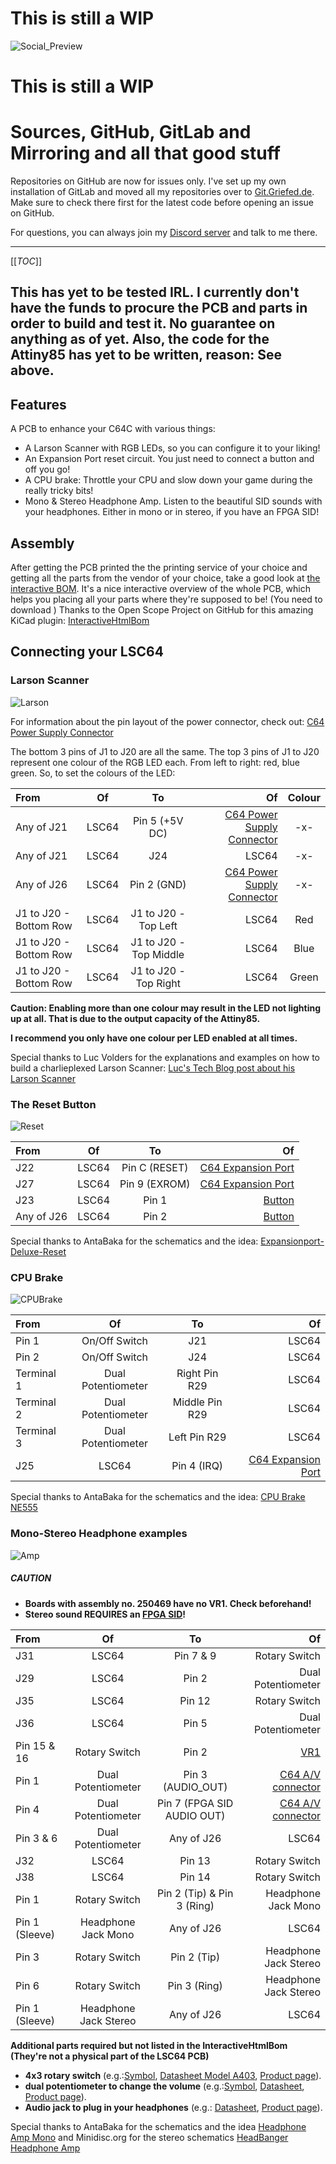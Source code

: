# **This is still a WIP**
![Social_Preview](images/social_preview_schematic.png)
# **This is still a WIP**

# Sources, GitHub, GitLab and Mirroring and all that good stuff

Repositories on GitHub are now for issues only. I've set up my own installation of GitLab and moved all my repositories over to [Git.Griefed.de](https://git.griefed.de/users/Griefed/projects). Make sure to check there first for the latest code before opening an issue on GitHub.

For questions, you can always join my [Discord server](https://discord.griefed.de) and talk to me there.

---

[[_TOC_]]

**This has yet to be tested IRL. I currently don't have the funds to procure the PCB and parts in order to build and test it. No guarantee on anything as of yet. Also, the code for the Attiny85 has yet to be written, reason: See above.**
----
## Features

A PCB to enhance your C64C with various things:
- A Larson Scanner with RGB LEDs, so you can configure it to your liking!
- An Expansion Port reset circuit. You just need to connect a button and off you go!
- A CPU brake: Throttle your CPU and slow down your game during the really tricky bits!
- Mono & Stereo Headphone Amp. Listen to the beautiful SID sounds with your headphones. Either in mono or in stereo, if you have an FPGA SID!

## Assembly

After getting the PCB printed the the printing service of your choice and getting all the parts from the vendor of your choice, take a good look at [the interactive BOM](BOMinteractive.html).
It's a nice interactive overview of the whole PCB, which helps you placing all your parts where they're supposed to be! (You need to download )
Thanks to the Open Scope Project on GitHub for this amazing KiCad plugin: [InteractiveHtmlBom](https://github.com/openscopeproject/InteractiveHtmlBom)

## Connecting your LSC64

### Larson Scanner

![Larson](images/Larson-Scanner.PNG)

For information about the pin layout of the power connector, check out: [C64 Power Supply Connector](https://www.c64-wiki.com/wiki/Power_Supply_Connector)

The bottom 3 pins of J1 to J20 are all the same. The top 3 pins of J1 to J20 represent one colour of the RGB LED each.
From left to right: red, blue green.
So, to set the colours of the LED:

| From                  | Of                   | To                        | Of                                                                                | Colour |
|:----------------------|:--------------------:|:-------------------------:|----------------------------------------------------------------------------------:|:------:|
| Any of J21            | LSC64                | Pin 5 (+5V DC)            | [C64 Power Supply Connector](https://www.c64-wiki.com/wiki/Power_Supply_Connector)| -x-    |
| Any of J21            | LSC64                | J24                       | LSC64                                                                             | -x-    |
| Any of J26            | LSC64                | Pin 2 (GND)               | [C64 Power Supply Connector](https://www.c64-wiki.com/wiki/Power_Supply_Connector)| -x-    |
| J1 to J20 - Bottom Row| LSC64                | J1 to J20 - Top Left      | LSC64                                                                             | Red    |
| J1 to J20 - Bottom Row| LSC64                | J1 to J20 - Top Middle    | LSC64                                                                             | Blue   |
| J1 to J20 - Bottom Row| LSC64                | J1 to J20 - Top Right     | LSC64                                                                             | Green  |

**Caution: Enabling more than one colour may result in the LED not lighting up at all. That is due to the output capacity of the Attiny85.**

**I recommend you only have one colour per LED enabled at all times.**

Special thanks to Luc Volders for the explanations and examples on how to build a charlieplexed Larson Scanner: [Luc's Tech Blog post about his Larson Scanner](https://lucstechblog.blogspot.com/2017/09/charlieplexing.html)

### The Reset Button

![Reset](images/Expansionport-Deluxe-Reset.PNG)

| From          | Of                   | To                        | Of                                                                                                      |
|:--------------|:--------------------:|:-------------------------:|--------------------------------------------------------------------------------------------------------:|
| J22           | LSC64                | Pin C (RESET)             | [C64 Expansion Port](https://www.c64-wiki.com/wiki/Expansion_Port)                                      |
| J27           | LSC64                | Pin 9 (EXROM)             | [C64 Expansion Port](https://www.c64-wiki.com/wiki/Expansion_Port)                                      |
| J23           | LSC64                | Pin 1                     | [Button](https://www.digikey.de/product-detail/de/e-switch/RP3502MABLK/EG1932-ND/280450?cur=EUR&lang=de)|
| Any of J26    | LSC64                | Pin 2                     | [Button](https://www.digikey.de/product-detail/de/e-switch/RP3502MABLK/EG1932-ND/280450?cur=EUR&lang=de)|

Special thanks to AntaBaka for the schematics and the idea: [Expansionport-Deluxe-Reset](http://pitsch.de/stuff/c64/index_c64.htm#A24)

### CPU Brake

![CPUBrake](images/NE555-CPU-Brake.PNG)

| From          | Of                   | To                        | Of                                                                |
|:--------------|:--------------------:|:-------------------------:|------------------------------------------------------------------:|
| Pin 1         | On/Off Switch        | J21                       | LSC64                                                             |
| Pin 2         | On/Off Switch        | J24                       | LSC64                                                             |
| Terminal 1    | Dual Potentiometer   | Right Pin R29             | LSC64                                                             |
| Terminal 2    | Dual Potentiometer   | Middle Pin R29            | LSC64                                                             |
| Terminal 3    | Dual Potentiometer   | Left Pin R29              | LSC64                                                             |
| J25           | LSC64                | Pin 4 (IRQ)               | [C64 Expansion Port](https://www.c64-wiki.com/wiki/Expansion_Port)|

Special thanks to AntaBaka for the schematics and the idea: [CPU Brake NE555](http://pitsch.de/stuff/c64/index_c64.htm#A41)

### Mono-Stereo Headphone examples

![Amp](images/Mono-Stereo-Headphone-Amp.PNG)

##### CAUTION
- **Boards with assembly no. 250469 have no VR1. Check beforehand!**
- **Stereo sound REQUIRES an [FPGA SID](https://webstore.kryoflux.com/catalog/product_info.php?cPath=27&products_id=63&language=en)!**

| From          | Of                   | To                        | Of                                                         |
|:--------------|:--------------------:|:-------------------------:|-----------------------------------------------------------:|
| J31           | LSC64                | Pin 7 & 9                 | Rotary Switch                                              |
| J29           | LSC64                | Pin 2                     | Dual Potentiometer                                         |
| J35           | LSC64                | Pin 12                    | Rotary Switch                                              |
| J36           | LSC64                | Pin 5                     | Dual Potentiometer                                         |
| Pin 15 & 16   | Rotary Switch        | Pin 2                     | [VR1](images/Amp_Power_Supply.PNG)                         |
| Pin 1         | Dual Potentiometer   | Pin 3 (AUDIO_OUT)         | [C64 A/V connector](https://www.c64-wiki.com/wiki/A/V_Jack)|
| Pin 4         | Dual Potentiometer   | Pin 7 (FPGA SID AUDIO OUT)| [C64 A/V connector](https://www.c64-wiki.com/wiki/A/V_Jack)|
| Pin 3 & 6     | Dual Potentiometer   | Any of J26                | LSC64                                                      |
| J32           | LSC64                | Pin 13                    | Rotary Switch                                              |
| J38           | LSC64                | Pin 14                    | Rotary Switch                                              |
| Pin 1         | Rotary Switch        | Pin 2 (Tip) & Pin 3 (Ring)| Headphone Jack Mono                                        |
| Pin 1 (Sleeve)| Headphone Jack Mono  | Any of J26                | LSC64                                                      |
| Pin 3         | Rotary Switch        | Pin 2 (Tip)               | Headphone Jack Stereo                                      |
| Pin 6         | Rotary Switch        | Pin 3 (Ring)              | Headphone Jack Stereo                                      |
| Pin 1 (Sleeve)| Headphone Jack Stereo| Any of J26                | LSC64                                                      |

**Additional parts required but not listed in the InteractiveHtmlBom (They're not a physical part of the LSC64 PCB)**
- **4x3 rotary switch** (e.g.:[Symbol](images/Rotary_Switch4x3.PNG), [Datasheet Model A403](https://dznh3ojzb2azq.cloudfront.net/products/Rotary/A/documents/datasheet.pdf), [Product page](https://www.digikey.de/product-detail/de/c-k/A40315RNZQ/CKC7008-ND/181440)).
- **dual potentiometer to change the volume** (e.g.:[Symbol](images/Dual_Potentiometer.PNG), [Datasheet](https://www.bourns.com/docs/Product-Datasheets/PDB18.pdf), [Product page](https://www.digikey.de/product-detail/de/bourns-inc/PDB182-K430K-104A/PDB182-K430K-104A-ND/3780721)).
- **Audio jack to plug in your headphones** (e.g.: [Datasheet](https://us.schurter.com/bundles/snceschurter/epim/_ProdPool_/newDS/en/typ_4832.2300.pdf), [Product page](https://www.digikey.de/product-detail/de/schurter-inc/4832-2300/486-3419-ND/1731055)).

Special thanks to AntaBaka for the schematics and the idea [Headphone Amp Mono](http://pitsch.de/stuff/c64/index_amp.htm) and Minidisc.org for the stereo schematics [HeadBanger Headphone Amp](http://www.minidisc.org/headbanger.html)
